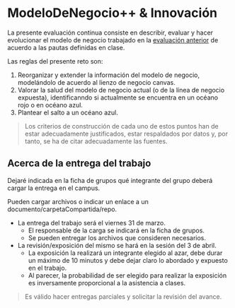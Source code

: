 # ModeloDeNegocio++ & Innovación

La presente evaluación continua consiste en describir, evaluar y hacer evolucionar el modelo de negocio trabajado en la [evaluación anterior](02-modeloDeNegocio.md) de acuerdo a las pautas definidas en clase.

Las reglas del presente reto son:

1. Reorganizar y extender la información del modelo de negocio, modelándolo de acuerdo al lienzo de negocio canvas.
1. Valorar la salud del modelo de negocio actual (o de la línea de negocio expuesta), identificanndo si actualmente se encuentra en un océano rojo o en océano azul.
1. Plantear el salto a un océano azul.

> Los criterios de construcción de cada uno de estos puntos han de estar adecuadamente justificados, estar respaldados por datos y, por tanto, se ha de citar adecuadamente las fuentes.

## Acerca de la entrega del trabajo

Dejaré indicada en la ficha de grupos qué integrante del grupo deberá cargar la entrega en el campus. 

Pueden cargar archivos o indicar un enlace a un documento/carpetaCompartida/repo.

- La entrega del trabajo será el viernes 31 de marzo.
  - El responsable de la carga se indicará en la ficha de grupos.
  - Se pueden entregar los archivos que consideren necesarios.
- La revisión/exposición del mismo se hará en la sesión del 3 de abril.
  - La exposición la realizará un integrante elegido al azar, debe durar un máximo de 10 minutos y debe dejar claro lo abordado y expuesto en el trabajo. 
  - Al parecer, la probabilidad de ser elegido para realizar la exposición es inversamente proporcional a la asistencia a clases.

> Es válido hacer entregas parciales y solicitar la revisión del avance.
